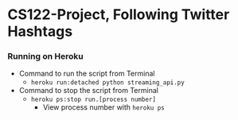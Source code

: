 # CS122-Project, Following Twitter Hashtags

### Running on Heroku
* Command to run the script from Terminal
  * `heroku run:detached python streaming_api.py`
* Command to stop the script from Terminal
  * `heroku ps:stop run.[process number]`
    * View process number with `heroku ps`
